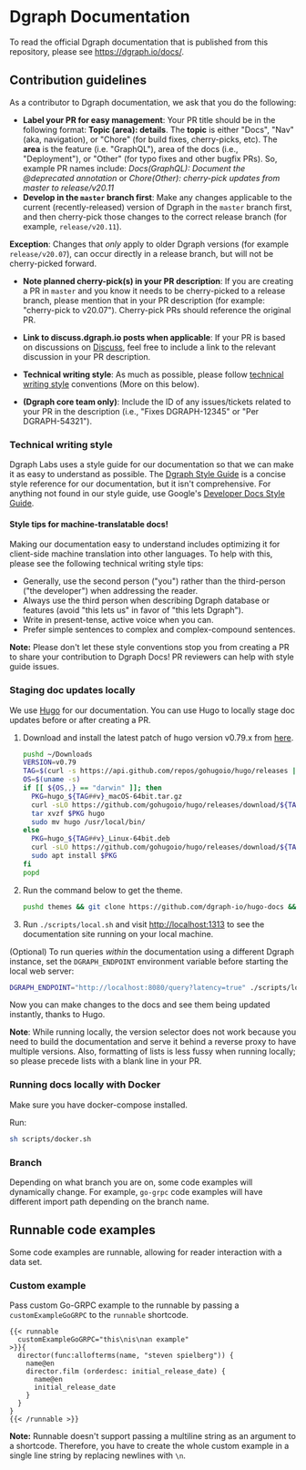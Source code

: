 # Dgraph Documentation

To read the official Dgraph documentation that is published from this repository,
please see https://dgraph.io/docs/.

## Contribution guidelines

As a contributor to Dgraph documentation, we ask that you do the following:
- **Label your PR for easy management**: Your PR title should be in the following format: **Topic (area): details**. The **topic** is either "Docs", "Nav" (aka, navigation), or "Chore" (for build fixes, cherry-picks, etc). The **area** is the feature (i.e. "GraphQL"), area of the docs (i.e., "Deployment"), or "Other" (for typo fixes and other bugfix PRs). So, example PR names include:
 *Docs(GraphQL): Document the @deprecated annotation* or *Chore(Other): cherry-pick updates from master to release/v20.11*
- **Develop in the `master` branch first**: Make any changes applicable to the current (recently-released) version of Dgraph in the `master` branch first, and then cherry-pick those changes to the correct release branch (for example, `release/v20.11`).

 **Exception**: Changes that *only* apply to older Dgraph versions (for example `release/v20.07`), can occur directly in a release branch, but will not be cherry-picked forward.
- **Note planned cherry-pick(s) in your PR description**: If you are creating a PR in `master` and you know it needs to be cherry-picked to a release branch, please mention that in your PR description (for example: "cherry-pick to v20.07"). Cherry-pick PRs should reference the original PR.

- **Link to discuss.dgraph.io posts when applicable**: If your PR is based on discussions on [Discuss](https://discuss.dgraph.io), feel free to include a link to the relevant discussion in your PR description.

- **Technical writing style**: As much as possible, please follow [technical writing style](#technical-writing-style) conventions (More on this below).

- **(Dgraph core team only)**: Include the ID of any issues/tickets related to your PR in the description (i.e., "Fixes DGRAPH-12345" or "Per DGRAPH-54321").

### Technical writing style

Dgraph Labs uses a style guide for our documentation so that we can make it as easy to understand as possible. The [Dgraph Style Guide](https://discuss.dgraph.io/t/dgraph-developer-documentation-style-guide/10955) is a concise style reference for our documentation, but it isn't comprehensive. For anything not found in our style guide, use Google's [Developer Docs Style Guide](https://developers.google.com/style/highlights).

#### Style tips for machine-translatable docs!

Making our documentation easy to understand includes optimizing it for client-side machine translation into other languages. To help with this, please see the following technical writing style tips:
- Generally, use the second person ("you") rather than the third-person ("the developer") when addressing the reader.
- Always use the third person when describing Dgraph database or features (avoid "this lets us" in favor of "this lets Dgraph").
- Write in present-tense, active voice when you can.
- Prefer simple sentences to complex and complex-compound sentences.

**Note:** Please don't let these style conventions stop you from creating a PR to share your contribution to Dgraph Docs! PR reviewers can help with style guide issues.

### Staging doc updates locally

We use [Hugo](https://gohugo.io/) for our documentation. You can use Hugo to locally stage doc updates before or after creating a PR.

1. Download and install the latest patch of hugo version v0.79.x from [here](https://github.com/gohugoio/hugo/releases/).
   ```bash
   pushd ~/Downloads
   VERSION=v0.79
   TAG=$(curl -s https://api.github.com/repos/gohugoio/hugo/releases | jq '.[].tag_name' -r | grep $VERSION | head -1)
   OS=$(uname -s)
   if [[ ${OS,,} == "darwin" ]]; then
     PKG=hugo_${TAG##v}_macOS-64bit.tar.gz
     curl -sLO https://github.com/gohugoio/hugo/releases/download/${TAG}/${PKG}
     tar xvzf $PKG hugo
     sudo mv hugo /usr/local/bin/
   else
     PKG=hugo_${TAG##v}_Linux-64bit.deb
     curl -sLO https://github.com/gohugoio/hugo/releases/download/${TAG}/${PKG}
     sudo apt install $PKG
   fi
   popd
   ```
2. Run the command below to get the theme.
   ```bash
   pushd themes && git clone https://github.com/dgraph-io/hugo-docs && popd
   ```
3. Run `./scripts/local.sh` and visit [http://localhost:1313](http://localhost:1313) to see the documentation site running on your local machine.

(Optional) To run queries _within_ the documentation using a different Dgraph instance, set the `DGRAPH_ENDPOINT` environment variable before starting the local web server:

```bash
DGRAPH_ENDPOINT="http://localhost:8080/query?latency=true" ./scripts/local.sh
```

Now you can make changes to the docs and see them being updated instantly, thanks to Hugo.

**Note**: While running locally, the version selector does not work because you need to build the documentation and serve it behind a reverse proxy to have multiple versions. Also, formatting of lists is less fussy when running locally; so please precede lists with a blank line in your PR.

### Running docs locally with Docker

Make sure you have docker-compose installed.

Run:

```sh
sh scripts/docker.sh
```

### Branch

Depending on what branch you are on, some code examples will dynamically change.
For example, `go-grpc` code examples will have different import path depending
on the branch name.

## Runnable code examples

Some code examples are runnable, allowing for reader interaction with a data set.

### Custom example

Pass custom Go-GRPC example to the runnable by passing a `customExampleGoGRPC` to the `runnable` shortcode.

```
{{< runnable
  customExampleGoGRPC="this\nis\nan example"
>}}{
  director(func:allofterms(name, "steven spielberg")) {
    name@en
    director.film (orderdesc: initial_release_date) {
      name@en
      initial_release_date
    }
  }
}
{{< /runnable >}}
```

**Note:** Runnable doesn't support passing a multiline string as an argument to a shortcode. Therefore, you have to create the whole custom example in a single line string by replacing newlines with `\n`.
